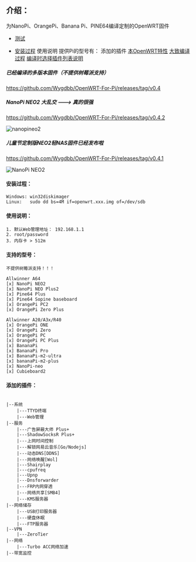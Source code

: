 ## 介绍：

为NanoPi、OrangePi、Banana Pi、PINE64编译定制的OpenWRT固件


- [测试](#测试)

- [安装过程](#安装过程)
使用说明
提供Pi的型号有：
添加的插件
[本OpenWRT特性](explain/support.md)
[大致编译过程](explain/compile.md)
[编译时选择插件列表说明](explain/luciapp.md)

##### 已经编译的多版本固件（不提供树莓派支持）
https://github.com/Wygdbb/OpenWRT-For-Pi/releases/tag/v0.4

##### NanoPi NEO2 大乱交  ---> 真的很强
https://github.com/Wygdbb/OpenWRT-For-Pi/releases/tag/v0.4.2

![nanopineo2](https://gitee.com/wygdbb/blog-image/raw/master/img/opgongneng.png)


##### 儿童节定制版NEO2轻NAS固件已经发布啦
https://github.com/Wygdbb/OpenWRT-For-Pi/releases/tag/v0.4.1


![NanoPi NEO2](https://images.gitee.com/uploads/images/2020/0328/215207_b2c5a598_6514114.png "OpenWRT.png")



#### 安装过程：

```
Windows: win32diskimager
Linux:   sudo dd bs=4M if=openwrt.xxx.img of=/dev/sdb
```

#### 使用说明：
```
1. 默认Web管理地址： 192.168.1.1
2. root/password
3. 内存卡 > 512m 
```

#### 支持的型号：
```
不提供树莓派支持！！！

Allwinner A64
[x] NanoPi NEO2
[x] NanoPi NEO Plus2
[x] Pine64 Plus
[x] Pine64 Sopine baseboard
[x] OrangePi PC2
[x] OrangePi Zero Plus

Allwinner A20/A3x/R40
[x] OrangePi ONE
[x] OrangePi Zero
[x] OrangePi PC
[x] OrangePi PC Plus
[x] BananaPi
[x] BananaPi Pro
[x] BananaPi-m2-ultra
[x] bananaPi-m2-plus
[x] NanoPi-neo
[x] Cubieboard2
```


#### 添加的插件：

```

|--系统
    |---TTYD终端
    |---Web管理
|--服务
    |---广告屏蔽大师 Plus+
    |---ShadowSocksR Plus+
    |---上网时间控制
    |---解锁网易云音乐[Go/Nodejs]
    |---动态DNS[DDNS]
    |---网络唤醒[Wol]
    |---Shairplay
    |---cpufreq
    |---Upnp
    |---Dnsforwarder
    |---FRP内网穿透
    |---网络共享[SMB4]
    |---KMS服务器
|--网络储存
    |---USB打印服务器
    |---硬盘休眠
    |---FTP服务器
|--VPN
    |---ZeroTier
|--网络
    |---Turbo ACC网络加速
|--带宽监控

```
